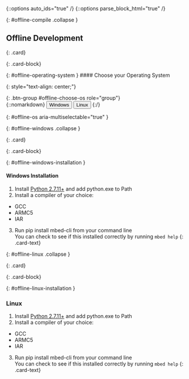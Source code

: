 {::options auto_ids="true" /}
{::options parse_block_html="true" /}

{: #offline-compile .collapse }
<div>

## Offline Development

{: .card}
<div>

{: .card-block}
<div>
{: #offline-operating-system }
#### Choose your Operating System

{: style="text-align: center;"}
<div>
{: .btn-group #offline-choose-os role="group"}
  <div>
  {::nomarkdown}
    <button class="btn btn-outline-primary" style="cursor: pointer" type="button" 
      data-toggle="collapse" data-parent="#offline-os" data-target="#offline-windows" 
      aria-controls="offline-windows">Windows</button>
    <button class="btn btn-outline-primary" style="cursor: pointer" type="button" 
      data-toggle="collapse" data-parent="#offline-os" data-target="#offline-linux" 
      aria-controls="offline-linux">Linux</button>
  {:/}
  </div>
</div>
</div>
</div>
<p></p>

{: #offline-os aria-multiselectable="true" }
<div>

{: #offline-windows .collapse }
<div>

{: .card}
<div>

{: .card-block}
<div>

{: #offline-windows-installation }
#### Windows Installation

1. Install [Python 2.7.11+](https://www.python.org/downloads/release/python-2711/) and add python.exe to Path
2. Install a compiler of your choice:
  * GCC
  * ARMC5
  * IAR
3. Run pip install mbed-cli from your command line  
You can check to see if this installed correctly by running `mbed help`
  {: .card-text}
  
</div>
</div>
</div>
<p></p>

{: #offline-linux .collapse }
<div>

{: .card}
<div>

{: .card-block}
<div>

{: #offline-linux-installation }
### Linux

1. Install [Python 2.7.11+](https://www.python.org/downloads/release/python-2711/) and add python.exe to Path
2. Install a compiler of your choice:
  * GCC
  * ARMC5
  * IAR
3. Run pip install mbed-cli from your command line  
You can check to see if this installed correctly by running `mbed help`
  {: .card-text}
  
</div>
</div>
</div>
<p></p>

</div>
<p></p>
